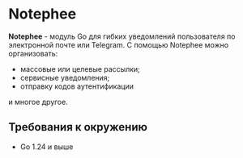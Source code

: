 # Notephee

**Notephee** - модуль Go для гибких уведомлений пользователя по электронной почте или Telegram. С помощью Notephee можно организовать:

- массовые или целевые рассылки;
- сервисные уведомления;
- отправку кодов аутентификации

и многое другое.

## Требования к окружению

- Go 1.24 и выше
